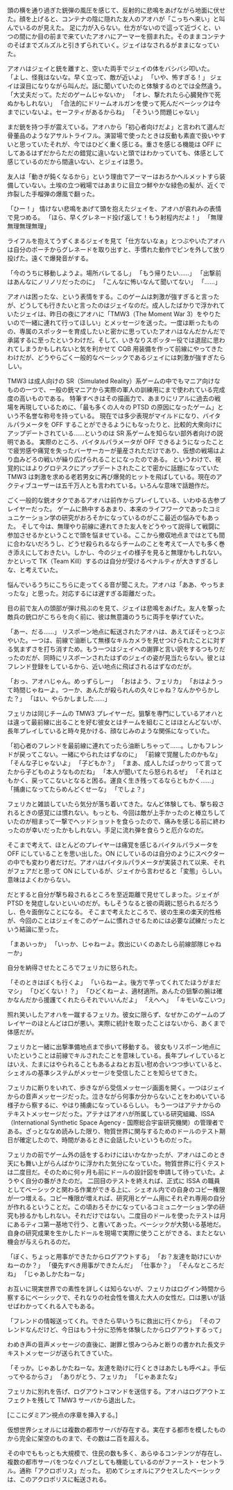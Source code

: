 頭の横を通り過ぎた銃弾の風圧を感じて、反射的に悲鳴をあげながら地面に伏せた。顔を上げると、コンテナの陰に隠れた友人のアオハが「こっちへ来い」と叫んでいるのが見えた。
足に力が入らない。仕方がないので這って近づくと、いつの間にか目の前まで来ていたアオハにアーマーを掴まれた。そのままコンテナのそばまでズルズルと引きずられていく。ジェイはなされるがままになっていた。

アオハはジェイと銃を離すと、空いた両手でジェイの体をバシバシ叩いた。
「よし、怪我はないな。早く立って、敵が近いよ」
「いや、怖すぎる！」
ジェイは涙目になりながら叫んだ。話に聞いていたのと体験するのとでは全然違う。
「大丈夫だって。ただのゲームじゃないか」
「オレ、撃たれたら心臓発作で死ぬかもしれない」
「合法的にドリームオルガンを使って死んだベーシックは今までにいないよ。セーフティがあるからね」
「そういう問題じゃない」

まだ銃を持つ手が震えている。アオハから「初心者向けだよ」と言われて選んだ骨董品のようなアサルトライフル。演習場で使ったときは反動も素直で扱いやすいと思っていたそれが、今ではひどく重く感じる。重さを感じる機能は OFF にしてあるはずだからただの錯覚に違いないと頭ではわかっていても、体感として感じているのだから間違いない、とジェイは思う。

友人は「動きが鈍くなるから」という理由でアーマーはおろかヘルメットすら装備していない。土埃の立つ戦場ではあまりに目立つ鮮やかな緑色の髪が、近くで炸裂した手榴弾の爆風で翻った。

「ひー！」
情けない悲鳴をあげて頭を抱えたジェイを、アオハが哀れみの表情で見つめる。
「ほら、早くグレネード投げ返して！もう射程内だよ！」
「無理無理無理無理」

ライフルを抱えてうずくまるジェイを見て「仕方ないなぁ」とつぶやいたアオハは自分のポーチからグレネードを取り出すと、手慣れた動作でピンを外して放り投げた。遠くで爆発音がする。

「今のうちに移動しようよ。場所バレてるし」
「もう帰りたい……」
「出撃前はあんなにノリノリだったのに」
「こんなに怖いなんて聞いてない」
「……」

アオハは困ったな、という表情をする。このゲームは刺激が強すぎると言ったが、どうしても行きたいと言ったのはジェイなのだ。成人したばかりで浮かれていたジェイは、昨日の夜にアオハに「TMW3（The Moment War 3）をやりたいので一緒に連れて行ってほしい」とメッセージを送った。一度は断ったものの、専属のスポッターを育成したいと密かに思っていたアオハはなんだかんだで承諾するに至ったというわけだ。そして、いきなりスポッター役では退屈に思われてしまうかもしれないと気を利かせて CQB 用装備を作って前線にやってきたわけだが、どうやらごく一般的なベーシックであるジェイには刺激が強すぎたらしい。

TMW3 は成人向けの SR（Simulated Reality）系ゲームの中でもマニア向けなものの一つで、一般の銃マニアから実際の軍人の訓練用にまで使われている完成度の高いものである。
特筆すべきはその描画力で、あまりにリアルに過去の戦場を再現しているために、「最も多くの人々の PTSD の原因になったゲーム」という不名誉な称号を持っている。
現在では多少表現がマイルドになり、バイタルパラメータを OFF することができるようにもなったりと、比較的大衆向けにアップデートされている……というのは SR 系ゲームを知らない部外者向けの説明である。
実際のところ、バイタルパラメータが OFF できるようになったことで疲労感や痛覚を失ったバーサーカーが量産されただけであり、仮想の戦場はより血みどろの戦いが繰り広げられることになったのである。
というわけで、視覚的にはよりグロテスクにアップデートされたことで密かに話題になっていた TMW3 は刺激を求める老若男女に再び爆発的ヒットを飛ばしている。現在のアクティブユーザーは五千万人とも言われている。いろんな意味で話題作だ。

ごく一般的な銃オタクであるアオハは前作からプレイしている、いわゆる古参プレイヤーだった。
ゲームに熱中するあまり、本来のライフワークであったコミュニケーション学の研究がおろそかになっているのがここ最近の悩みでもあった。
そして今は、無理やり前線に連れてきた友人をどうやって説得して戦闘に参加させるかということで頭を悩ませている。ここから撤収地点まではとても間に合わないだろうし、どうせ殺られるならチームのことを考えて一人でも多く巻き添えにしておきたい。しかし、今のジェイの様子を見ると無理かもしれない。かといって TK（Team Kill）するのは自分が受けるペナルティが大きすぎるしな、と考えていた。

悩んでいるうちにこちらに走ってくる音が聞こえた。アオハは「ああ、やっちまったな」と思った。対応するには遅すぎる距離だった。

目の前で友人の頭部が弾け飛ぶのを見て、ジェイは悲鳴をあげた。友人を撃った敵兵の銃口がこちらを向く前に、彼は無意識のうちに両手を挙げていた。

「あー、だる……」
リスポーン地点に転送されたアオハは、あえてぼそっとつぶやいた。一つは、前線で油断して無様なキルカメラを見せつけられたことに対する気まずさを打ち消すため。もう一つはジェイへの謝罪と言い訳をするつもりだったのだが、同時にリスポーンされたはずのジェイの姿が見当たらない。彼とはフレンド登録をしているから、近い地点に飛ばされるはずなのだが。

「おっ、アオハじゃん。めっずらしー」
「おはよう、フェリカ」
「おはようって時間じゃねーよ。つーか、あんたが殺られんの久々じゃね？なんかやらかした？」
「はい、やらかしました……」

フェリカは同じチームの TMW3 プレイヤーだ。狙撃を専門にしているアオハとは違って最前線に出ることを好む彼女とはチームを組むことはほとんどないが、長年プレイしていると時々見かける、顔なじみのような関係になっていた。

「初心者のフレンドを最前線に連れてったら油断しちゃって……。しかもフレンドが戻ってこない。一緒にやられたはずなのに」
「前線で覚醒したのかもな」
「そんな子じゃないよ」
「子どもか？」
「まあ、成人したばっかりって言ってたから子どものようなものだね」
「本人が聞いてたら怒られるぜ」
「それはともかく、戻ってこないとなると困る。運良く生き残ってるならともかく……」
「捕虜になってたらめんどくせーな」
「でしょ？」

フェリカと雑談していたら気分が落ち着いてきた。なんど体験しても、撃ち殺されるときの感覚には慣れない。もっとも、今回は敵が上手かったのと棒立ちしていたのが相まって一撃でヘッドショットを食らったので、痛みを感じる前に終わったのが幸いだったかもしれない。手足に流れ弾を食らうと厄介なのだ。

そこまで考えて、ほとんどのプレイヤーは痛覚を感じるバイタルパラメータを OFF にしていることを思い出した。ON にしているのは自分のようにスペクターの中でも変わり者だけだ。アオハはバイタルパラメータが実装されて以来、それがフェアだと思って ON にしているが、ジェイから言わせると「変態」らしい。意味はよくわからない。

だとすると自分が撃ち殺されるところを至近距離で見せてしまった。ジェイが PTSD を発症しないといいのだが。もしそうなると彼の両親に怒られるだろうし、色々面倒なことになる。
そこまで考えたところで、彼の生来の楽天的性格が、今回のことはジェイをこのゲームに慣れさせるためには必要な試練だったという結論に至った。

「まあいっか」
「いっか、じゃねーよ。救出にいくのあたしら前線部隊じゃねーか」

自分を納得させたところでフェリカに怒られた。

「そのときはぼくも行くよ」
「いらねーよ。後方で芋ってくれてたほうがまだマシ」
「ひどくない！？」
「ひどくねーよ、適材適所。あんたの狙撃の腕は確かなんだから援護てくれたらそれでいいんだよ」
「えへへ」
「キモいなこいつ」

照れ笑いしたアオハを一蹴するフェリカ。彼女に限らず、なぜかこのゲームのプレイヤーのほとんどは口が悪い。実際に統計を取ったことはないから、あくまで体感だが。

フェリカと一緒に出撃準備地点まで歩いて移動する。
彼女もリスポーン地点にいたということは前線でキルされたことを意味している。長年プレイしているとはいえ、たまにはやられることもあるよねとお互い慰め合いつつ歩いていると、シェオルの基準システムがメッセージを受信したことを知らせてきた。

フェリカに断りをいれて、歩きながら受信メッセージ画面を開く。一つはジェイからの音声メッセージだった。泣きながら何事か分からないことをわめいている様子から察するに、やはり捕虜になっているらしい。
もう一つはアテナからのテキストメッセージだった。アテナはアオハが所属している研究組織、ISSA（International Synthetic Space Agency - 国際総合宇宙研究機関）の管理者である。ざっとななめ読みした限り、物質世界に関与するためのドールのテスト期日が確定したので、時間があるときに会話したいというものだった。

フェリカの前でゲーム外の話をするわけにはいかなかったが、アオハはこのとき天にも舞い上がらんばかりに浮かれた気分になっていた。物質世界に行くテストは二度目だ。そのために何ヶ月も前にドールの設計図を申請して待っていた。ようやく自分の番がきたのだ。
二回目のテストを終えれば、正式に ISSA の職員としてベーシックと関わる作業ができる上に、シェオル内での自身のコピー権限が一つ増える。コピー権限が増えれば、研究用とゲーム用にそれぞれ専用の自分が作れるということだ。この頃おろそかになっているコミュニケーション学の研究も捗るかもしれない。それだけではない。二度目のドールを使ったテストは月にあるティコ第一基地で行う、と書いてあった。ベーシックが大勢いる基地だ。自身の研究成果を生かしたドールを現場で実際に使うことができる、またとない機会が与えられるのだ。

「ぼく、ちょっと用事ができたからログアウトする」
「お？友達を助けにいかねーのか？」
「優先すべき用事ができたんだ」
「仕事か？」
「そんなところだね」
「じゃあしかたねーな」

お互いに現実世界での素性を詳しくは知らないが、フェリカはログイン時間から察するにベーシックで、それなりの社会性を備えた大人の女性だ。口は悪いが話せばわかってくれる人でもある。

「フレンドの情報送ってくれ。できたら早いうちに救出に行くから」
「そのフレンドなんだけど、今日はもう十分に恐怖を体験したからログアウトするって」

わめき声の音声メッセージの直後に、謝罪と恨みつらみと断りの書かれた長文テキストメッセージが送られてきていた。

「そっか。じゃあしかたねーな。友達を助けに行くときはあたしも呼べよ。手伝ってやるからさ」
「ありがとう、フェリカ」
「じゃあまたな」

フェリカに別れを告げ、ログアウトコマンドを送信する。アオハはログアウトエフェクトを残して TMW3 サーバから退出した。

[ここにダミアン視点の序章を挿入する。]

仮想世界シェオルには複数の都市サーバが存在する。実在する都市を模したものから完全に架空のものまで、その数は二百を超える。

その中でももっとも大規模で、住民の数も多く、あらゆるコンテンツが存在し、複数の都市サーバをつなぐハブとしても機能しているのがファースト・セントラル。通称「アクロポリス」だった。
初めてシェオルにアクセスしたベーシックは、このアクロポリスに転送される。
